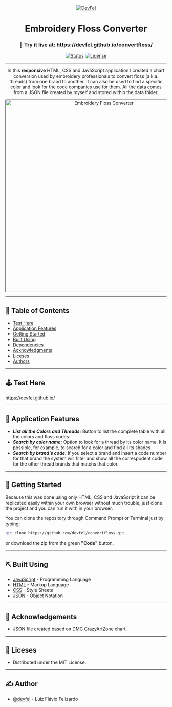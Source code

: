 <p align="center">
  <a href="https://devfel.com/" rel="noopener">
 <img  src="https://devfel.com/imgs/devfel-logo-01.JPG" alt="DevFel"></a>
</p>

<h1 align="center">Embroidery Floss Converter</h1>
<h3 align="center"> 🔗 Try it live at: https://devfel.github.io/convertfloss/ </h3>

<div align="center">

[![Status](https://img.shields.io/badge/status-active-success.svg)]()
[![License](https://img.shields.io/badge/license-MIT-blue.svg)](/LICENSE)

</div>

---

<p align="center"> 
In this <b>responsive</b> HTML, CSS and JavaScript application I created a chart conversion used by embroidery professionals to convert floss (a.k.a. threads) from one brand to another. It can also be used to find a specific color and look for the code companies use for them. All the data comes from a JSON file created by myself and stored within the data folder.</p>

  <p align="center">
  <a href="" rel="noopener">
 <img  width="600px" src="./assets/convertfloss.gif" alt="Embroidery Floss Converter"></a>
</p>

---

## 📝 Table of Contents

- [Test Here](#live)
- [Application Features](#features)
- [Getting Started](#getting_started)
- [Built Using](#built_using)
- [Dependencies](#dependencies)
- [Acknowledgments](#acknowledgements)
- [Liceses](#licenses)
- [Authors](#authors)

---

## 🕹 Test Here <a name = "live"></a>

https://devfel.github.io/

---

## 🧐 Application Features <a name = "features"></a>

- **_List all the Colors and Threads:_** Button to list the complete table with all the colors and floss codes.
- **_Search by color name:_** Option to look for a thread by its color name. It is possible, for example, to search for a color and find all its shades
- **_Search by brand's code:_** If you select a brand and insert a code number for that brand the system will filter and show all the correspodent code for the other thread brands that matchs that color.

---

## 🏁 Getting Started <a name = "getting_started"></a>

Because this was done using only HTML, CSS and JavaScript it can be replicated easily within your own browser without much trouble, just clone the project and you can run it with in your browser.

You can clone the repository through Command Prompt or Terminal just by typing:

```sh
git clone https://github.com/devfel/convertfloss.git
```

or download the zip from the green **"Code"** button.

---

## ⛏️ Built Using <a name = "built_using"></a>

- [JavaScript](https://www.javascript.com/) - Programming Language
- [HTML](https://pt.wikipedia.org/wiki/HTML) - Markup Language
- [CSS](https://en.wikipedia.org/wiki/CSS) - Style Sheets
- [JSON](https://www.json.org/json-en.html) - Object Notation

---

## 🎉 Acknowledgements <a name = "acknowledgements"></a>

- JSON file created based on [DMC CrazyArtZone](http://dmc.crazyartzone.com/index.asp) chart.

---

## 📝 Liceses <a name = "licenses"></a>

- Distributed under the MIT License.

---

## ✍️ Author <a name = "authors"></a>

- [@devfel](https://github.com/devfel) - Luiz Flávio Felizardo
